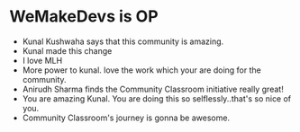 # WeMakeDevs is OP

- Kunal Kushwaha says that this community is amazing.
- Kunal made this change
- I love MLH
- More power to kunal. love the work which your are doing for the community.
- Anirudh Sharma finds the Community Classroom initiative really great!
- You are amazing Kunal. You are doing this so selflessly..that's so nice of you.
- Community Classroom's journey is gonna be awesome.

